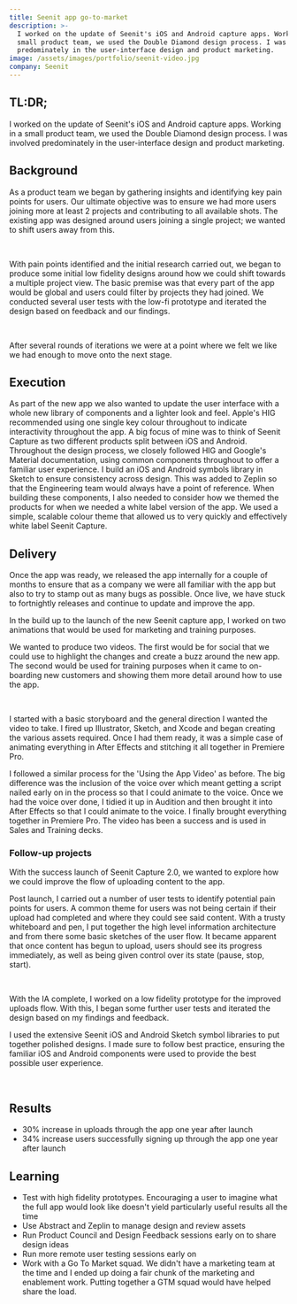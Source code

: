 ```yaml
---
title: Seenit app go-to-market
description: >-
  I worked on the update of Seenit's iOS and Android capture apps. Working in a
  small product team, we used the Double Diamond design process. I was involved
  predominately in the user-interface design and product marketing.
image: /assets/images/portfolio/seenit-video.jpg
company: Seenit
---
```

## TL:DR;

I worked on the update of Seenit's iOS and Android capture apps. Working in a small product team, we used the Double Diamond design process. I was involved predominately in the user-interface design and product marketing.

## Background

As a product team we began by gathering insights and identifying key pain points for users. Our ultimate objective was to ensure we had more users joining more at least 2 projects and contributing to all available shots. The existing app was designed around users joining a single project; we wanted to shift users away from this.

&nbsp;

With pain points identified and the initial research carried out, we began to produce some initial low fidelity designs around how we could shift towards a multiple project view. The basic premise was that every part of the app would be global and users could filter by projects they had joined. We conducted several user tests with the low-fi prototype and iterated the design based on feedback and our findings.

&nbsp;

After several rounds of iterations we were at a point where we felt we like we had enough to move onto the next stage.

## Execution

As part of the new app we also wanted to update the user interface with a whole new library of components and a lighter look and feel. Apple's HIG recommended using one single key colour throughout to indicate interactivity throughout the app. A big focus of mine was to think of Seenit Capture as two different products split between iOS and Android. Throughout the design process, we closely followed HIG and Google's Material documentation, using common components throughout to offer a familiar user experience. I build an iOS and Android symbols library in Sketch to ensure consistency across design. This was added to Zeplin so that the Engineering team would always have a point of reference. When building these components, I also needed to consider how we themed the products for when we needed a white label version of the app. We used a simple, scalable colour theme that allowed us to very quickly and effectively white label Seenit Capture.

## Delivery

Once the app was ready, we released the app internally for a couple of months to ensure that as a company we were all familiar with the app but also to try to stamp out as many bugs as possible. Once live, we have stuck to fortnightly releases and continue to update and improve the app.

In the build up to the launch of the new Seenit capture app, I worked on two animations that would be used for marketing and training purposes.

We wanted to produce two videos. The first would be for social that we could use to highlight the changes and create a buzz around the new app. The second would be used for training purposes when it came to on-boarding new customers and showing them more detail around how to use the app.

&nbsp;

I started with a basic storyboard and the general direction I wanted the video to take. I fired up Illustrator, Sketch, and Xcode and began creating the various assets required. Once I had them ready, it was a simple case of animating everything in After Effects and stitching it all together in Premiere Pro.

I followed a similar process for the 'Using the App Video' as before. The big difference was the inclusion of the voice over which meant getting a script nailed early on in the process so that I could animate to the voice. Once we had the voice over done, I tidied it up in Audition and then brought it into After Effects so that I could animate to the voice. I finally brought everything together in Premiere Pro. The video has been a success and is used in Sales and Training decks.

### Follow-up projects

With the success launch of Seenit Capture 2.0, we wanted to explore how we could improve the flow of uploading content to the app.

Post launch, I carried out a number of user tests to identify potential pain points for users. A common theme for users was not being certain if their upload had completed and where they could see said content. With a trusty whiteboard and pen, I put together the high level information architecture and from there some basic sketches of the user flow. It became apparent that once content has begun to upload, users should see its progress immediately, as well as being given control over its state (pause, stop, start).

&nbsp;

With the IA complete, I worked on a low fidelity prototype for the improved uploads flow. With this, I began some further user tests and iterated the design based on my findings and feedback.

I used the extensive Seenit iOS and Android Sketch symbol libraries to put together polished designs. I made sure to follow best practice, ensuring the familiar iOS and Android components were used to provide the best possible user experience.

&nbsp;

## Results

* 30% increase in uploads through the app one year after launch
* 34% increase users successfully signing up through the app one year after launch

## Learning

* Test with high fidelity prototypes. Encouraging a user to imagine what the full app would look like doesn't yield particularly useful results all the time
* Use Abstract and Zeplin to manage design and review assets
* Run Product Council and Design Feedback sessions early on to share design ideas
* Run more remote user testing sessions early on
* Work with a Go To Market squad. We didn't have a marketing team at the time and I ended up doing a fair chunk of the marketing and enablement work. Putting together a GTM squad would have helped share the load.
